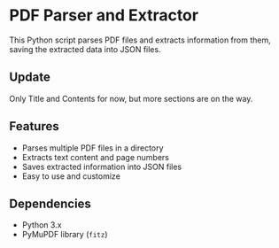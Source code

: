 # PDF Parser and Extractor

This Python script parses PDF files and extracts information from them, saving the extracted data into JSON files.

## Update
Only Title and Contents for now, but more sections are on the way.

## Features

- Parses multiple PDF files in a directory
- Extracts text content and page numbers
- Saves extracted information into JSON files
- Easy to use and customize

## Dependencies

- Python 3.x
- PyMuPDF library (`fitz`)

